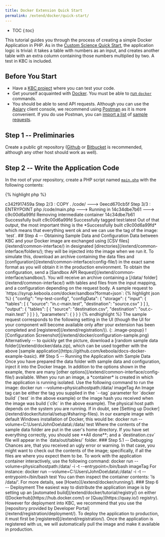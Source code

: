 ```yaml
---
title: Docker Extension Quick Start
permalink: /extend/docker/quick-start/
---
```


* TOC
{:toc}

This tutorial guides you through the process of creating a simple Docker Application in PHP.
As in the [Custom Science Quick Start](/extend/custom-science/quick-start/), the application logic is trivial: it takes a table with numbers as an input, and creates another table with an extra column containing those numbers multiplied by two. A test in KBC is included.

## Before You Start

- Have a [KBC project](/#development-project) where you can test your code.
- Get yourself acquainted with [Docker](/extend/docker/tutorial/). You must be
able to [run `docker`](/extend/docker/tutorial/setup/) commands.
- You should be able to send API requests. Although you can use the [Apiary](https://apiary.io/) client console, we
recommend using [Postman](https://www.getpostman.com/) as it is
more convenient. If you do use Postman, you can [import a list](/overview/api/)
of [sample requests](https://www.getpostman.com/collections/87da6ac847f5edcac776).

## Step 1 -- Preliminaries

Create a public git repository ([Github](https://github.com/) or [Bitbucket](https://bitbucket.org/) is recommended, although any other host should work as well).

## Step 2 -- Write the Application Code

In the root of your repository, create a PHP script named
[`main.php`](https://github.com/keboola/docs-docker-example-basic/blob/master/main.php) with the following contents:

{% highlight php %}
<?php

$fhIn = fopen('/data/in/tables/source.csv', 'r');
$fhOut = fopen('/data/out/tables/destination.csv', 'w');

$header = fgetcsv($fhIn);
$numberIndex = array_search('number', $header);
fputcsv($fhOut, array_merge($header, ['double_number']));

while ($row = fgetcsv($fhIn)) {
    $row[] = $row[$numberIndex] * 2;
    fputcsv($fhOut, $row);
}

fclose($fhIn);
fclose($fhOut);
echo "All done";
{% endhighlight %}

As mentioned above, this script reads a CSV file, takes a column named
_number_, multiplies its values by 2 and adds the new values as a new column.
We take care to properly find the column index (`$numberIndex`), as the order of columns is unknown.
Finally, the result is written to another CSV file. Note that we open both the input and output files simultaneously; as soon as a row is processed,
it is immediately written to _destination.csv_. This approach keeps only a single row of data in the memory and is
generally very efficient. It is recommended to implement the processing in this way because data files
coming from KBC can by quite large (i.e. dozens of Gigabytes).

You can test the code with our [sample table](/extend/source.csv):

number | someText | double_number
--- | --- | ---
10 | ab | 20
20 | cd | 40
25 | ed | 50
26 | fg | 52
30 | ij | 60


## Step 3 -- Wrap the Application in a Docker Image
You need to create a Docker Image containing your application.

### Step 3.1 -- Wrap the Application in an Image
Create a file named
[`Dockerfile`](https://github.com/keboola/docs-docker-example-basic/blob/master/Dockerfile) in the root of the repository:

    FROM php:7
    COPY . /code/
    ENTRYPOINT php /code/main.php

The image inherits from the official [PHP Image](https://hub.docker.com/_/php/).
The instruction `COPY . /code/` copies the application code (only the `main.php` file in this simple application)
from the *build context* (the same folder in which the Dockerfile resides) into the image.
The `ENTRYPOINT` line specifies that when the image is run, the PHP application script is executed.

### Step 3.2 -- Build the Image
On the command line, navigate to the folder with your repository and run the following command (including the dot at the end):

    docker build --tag=test .

It should produce output similar to the one below:

    Sending build context to Docker daemon  3.072kB
    Step 1/3 : FROM php:7
    7: Pulling from library/php
    85b1f47fba49: Already exists
    66e22dddbf92: Pull complete
    bf0df491fd2e: Pull complete
    0cbe7899c5b5: Pull complete
    515aeb1bd86c: Pull complete
    842bd485599e: Pull complete
    84f329bf46d9: Pull complete
    Digest: sha256:9d847a120385a1181ffa8ba4d17f28968fb2285923a0ca690b169ee512c55cb1
    Status: Downloaded newer image for php:7
    ---> c342f917459a
    Step 2/3 : COPY . /code/
    ---> 0eecd670cb5f
    Step 3/3 : ENTRYPOINT php /code/main.php
    ---> Running in 14c34dbe7b61
    ---> c9c00d6a99fd
    Removing intermediate container 14c34dbe7b61
    Successfully built c9c00d6a99fd
    Successfully tagged test:latest

Out of that output, the most important thing is the *Successfully built c9c00d6a99fd* which
means that everything went ok and we can use the tag of the image: `test`.

## Step 4 -- Obtaining Sample Data and Configuration
Data between KBC and your Docker image are exchanged using [CSV files](/extend/common-interface/) in
designated [directories](/extend/common-interface/folders/); they will be
injected into the image when we run it. To simulate this, download an archive containing the data files
and [configuration](/extend/common-interface/config-file/) in the exact same format as you will obtain it
in the production environment.

To obtain the configuration, send a [Sandbox API Request](/extend/common-interface/sandbox/). You will receive an
archive containing a [/data/ folder](/extend/common-interface/) with tables and files from the input mapping, and a
configuration depending on the request body. A sample request to `https://syrup.keboola.com/docker/sandbox?format=json`:

{% highlight json %}
{
    "config": "my-test-config",
    "configData": {
        "storage": {
            "input": {
                "tables": [
                    {
                        "source": "in.c-main.test",
                        "destination": "source.csv"
                    }
                ]
            },
            "output": {
                "tables": [
                    {
                        "source": "destination.csv",
                        "destination": "out.c-main.test"
                    }
                ]
            }
        },
        "parameters": {
        }
    }
}
{% endhighlight %}

The sample request corresponds to the following setting in the UI (though the UI for your component will become
available only after your extension has been completed and [registered](/extend/registration/)).

{: .image-popup}
![Configuration Screenshot](/extend/docker/configuration-sample.png)

Alternatively -- to quickly get the picture, download a [random sample data folder](/extend/docker/data.zip),
which can be used together with the above [sample application](https://github.com/keboola/docs-docker-example-basic).

## Step 5 -- Running the Application with Sample Data
Once you have prepared the data folder with sample data and configuration, inject it into the Docker Image.
In addition to the options shown in the example, there are many [other options](/extend/common-interface/config-file/) available.

When you run an image, a *container* is created in which the application is running isolated.
Use the following command to run the image:

    docker run --volume=physicalhostpath:/data/ imageTag

An Image tag can be either the tag you supplied in the `--tag` parameter for `docker build` (`test` in the above example)
or the image hash you received when the image was build (`c9c` in the above example).
The physical host path depends on the system you are running. If in doubt,
see [Setting up Docker](/extend/docker/tutorial/setup/#sharing-files). In our example image with default Windows
installation of Docker, this would be:

    docker run --volume=C:\Users\JohnDoe\data\:/data/ test

Where the contents of the sample data folder are put in the user's home directory. If you have set everything correctly,
you should see **All done**; and a `destination.csv` file will appear in the `data/out/tables/` folder.

### Step 5.1 -- Debugging
Chances are, that you received an ugly error or warning. In that case, you might want to check out the
contents of the image; specifically, if all the files are where you expect
them to be.

To work with the application container interactively, use the following command:

    docker run --volume=physicalhostpath:/data/ -i -t --entrypoint=/bin/bash imageTag

For instance:

    docker run --volume=C:\Users\JohnDoe\data\:/data/ -i -t --entrypoint=/bin/bash test

You can then inspect the container contents: 'ls /data/'. For more details, see [Howto](/extend/docker/running/).

### Step 6 -- Deployment
The easiest way to distribute the application image is by setting up an
[automated build](/extend/docker/tutorial/registry/) on either
([Dockerhub](https://hub.docker.com/) or [Quay](https://quay.io/) registry). However for deployment into
KBC, we recommend that you use the [repository provided by Developer Portal](/extend/registration/deployment/).

To deploy the application to production, it must first be [registered](/extend/registration/). Once the
application is registered with us, we will automatically pull the image and make it available in production.
